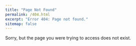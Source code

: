 ```yaml
---
title: "Page Not Found"
permalink: /404.html
excerpt: "Error 404: Page not found."
sitemap: false
---
```


Sorry, but the page you were trying to access does not exist.

